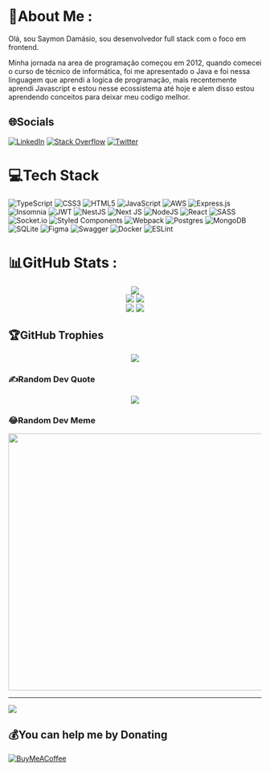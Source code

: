 # 💫About Me :
Olá, sou Saymon Damásio, sou desenvolvedor full stack com o foco em frontend.

Minha jornada na area de programação começou em 2012, quando comecei o curso de técnico de informática, foi me apresentado o Java e foi nessa linguagem que aprendi a logica de programação, mais recentemente aprendi Javascript e estou nesse ecossistema até hoje e alem disso estou aprendendo conceitos para deixar meu codigo melhor.

## 🌐Socials
[![LinkedIn](https://img.shields.io/badge/LinkedIn-%230077B5.svg?logo=linkedin&logoColor=white)](https://linkedin.com/in/saymondamasio) [![Stack Overflow](https://img.shields.io/badge/-Stackoverflow-FE7A16?logo=stack-overflow&logoColor=white)](https://stackoverflow.com/users/11498314) [![Twitter](https://img.shields.io/badge/Twitter-%231DA1F2.svg?logo=Twitter&logoColor=white)](https://twitter.com/saymondamasio) 

# 💻Tech Stack
![TypeScript](https://img.shields.io/badge/typescript-%23007ACC.svg?style=for-the-badge&logo=typescript&logoColor=white) ![CSS3](https://img.shields.io/badge/css3-%231572B6.svg?style=for-the-badge&logo=css3&logoColor=white) ![HTML5](https://img.shields.io/badge/html5-%23E34F26.svg?style=for-the-badge&logo=html5&logoColor=white) ![JavaScript](https://img.shields.io/badge/javascript-%23323330.svg?style=for-the-badge&logo=javascript&logoColor=%23F7DF1E) ![AWS](https://img.shields.io/badge/AWS-%23FF9900.svg?style=for-the-badge&logo=amazon-aws&logoColor=white) ![Express.js](https://img.shields.io/badge/express.js-%23404d59.svg?style=for-the-badge&logo=express&logoColor=%2361DAFB) ![Insomnia](https://img.shields.io/badge/Insomnia-black?style=for-the-badge&logo=insomnia&logoColor=5849BE) ![JWT](https://img.shields.io/badge/JWT-black?style=for-the-badge&logo=JSON%20web%20tokens) ![NestJS](https://img.shields.io/badge/nestjs-%23E0234E.svg?style=for-the-badge&logo=nestjs&logoColor=white) ![Next JS](https://img.shields.io/badge/Next-black?style=for-the-badge&logo=next.js&logoColor=white) ![NodeJS](https://img.shields.io/badge/node.js-6DA55F?style=for-the-badge&logo=node.js&logoColor=white) ![React](https://img.shields.io/badge/react-%2320232a.svg?style=for-the-badge&logo=react&logoColor=%2361DAFB) ![SASS](https://img.shields.io/badge/SASS-hotpink.svg?style=for-the-badge&logo=SASS&logoColor=white) ![Socket.io](https://img.shields.io/badge/Socket.io-black?style=for-the-badge&logo=socket.io&badgeColor=010101) ![Styled Components](https://img.shields.io/badge/styled--components-DB7093?style=for-the-badge&logo=styled-components&logoColor=white) ![Webpack](https://img.shields.io/badge/webpack-%238DD6F9.svg?style=for-the-badge&logo=webpack&logoColor=black) ![Postgres](https://img.shields.io/badge/postgres-%23316192.svg?style=for-the-badge&logo=postgresql&logoColor=white) ![MongoDB](https://img.shields.io/badge/MongoDB-%234ea94b.svg?style=for-the-badge&logo=mongodb&logoColor=white) ![SQLite](https://img.shields.io/badge/sqlite-%2307405e.svg?style=for-the-badge&logo=sqlite&logoColor=white) 	![Figma](https://img.shields.io/badge/figma-%23F24E1E.svg?style=for-the-badge&logo=figma&logoColor=white) ![Swagger](https://img.shields.io/badge/-Swagger-%23Clojure?style=for-the-badge&logo=swagger&logoColor=white) ![Docker](https://img.shields.io/badge/docker-%230db7ed.svg?style=for-the-badge&logo=docker&logoColor=white) ![ESLint](https://img.shields.io/badge/ESLint-4B3263?style=for-the-badge&logo=eslint&logoColor=white)
# 📊GitHub Stats :
<p align="center">
  <img src="https://github-profile-summary-cards.vercel.app/api/cards/profile-details?username=saymondamasio&theme=dracula"/> <br />
  <img src="https://github-profile-summary-cards.vercel.app/api/cards/repos-per-language?username=saymondamasio&theme=dracula"/>
  <img src="https://github-profile-summary-cards.vercel.app/api/cards/most-commit-language?username=saymondamasio&theme=dracula"/>  <br />
   <img src="https://github-profile-summary-cards.vercel.app/api/cards/stats?username=saymondamasio&theme=dracula"/>
   <img src="https://github-profile-summary-cards.vercel.app/api/cards/productive-time?username=saymondamasio&theme=dracula"/>
</p>

## 🏆GitHub Trophies
<p align="center">
  <img src="https://github-profile-trophy.vercel.app/?username=saymondamasio&theme=radical&no-frame=true&margin-w=4"/>
</p>

### ✍️Random Dev Quote
<p align="center">
  <img src="https://quotes-github-readme.vercel.app/api?type=horizontal&theme=radical"/>
</p>

### 😂Random Dev Meme

<p align="center">
  <img src="https://random-memer.herokuapp.com/" width="512px"/>
</p>

---
![](https://komarev.com/ghpvc/?username=saymondamasio&label=Visitors+Count&color=brightgreen)

  ## 💰You can help me by Donating
  [![BuyMeACoffee](https://img.shields.io/badge/Buy%20Me%20a%20Coffee-ffdd00?style=for-the-badge&logo=buy-me-a-coffee&logoColor=black)](https://buymeacoffee.com/saymondamasio) 

  <!-- Proudly created with GPRM ( https://gprm.itsvg.in ) -->
  
  
